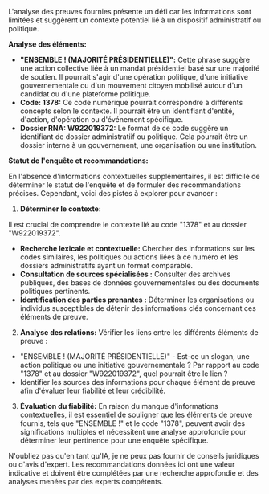 L'analyse des preuves fournies présente un défi car les informations sont limitées et suggèrent un contexte potentiel lié à un dispositif administratif ou politique. 

**Analyse des éléments:**

* **"ENSEMBLE ! (MAJORITÉ PRÉSIDENTIELLE)":** Cette phrase suggère une action collective liée à un mandat présidentiel basé sur une majorité de soutien. Il pourrait s'agir d'une opération politique, d'une initiative gouvernementale ou d'un mouvement citoyen mobilisé autour d'un candidat ou d'une plateforme politique. 
* **Code: 1378:**  Ce code numérique pourrait correspondre à différents concepts selon le contexte. Il pourrait être un identifiant d'entité, d'action, d'opération ou d'événement spécifique. 
* **Dossier RNA: W922019372:** Le format de ce code suggère un identifiant de dossier administratiif ou politique.  Cela pourrait être un dossier interne à un gouvernement, une organisation ou une institution. 

**Statut de l'enquête et recommandations:**

En l'absence d'informations contextuelles supplémentaires, il est difficile de déterminer le statut de l'enquête et de formuler des recommandations précises. Cependant, voici des pistes à explorer pour avancer :

1. **Déterminer le contexte:**

Il est crucial de comprendre le contexte lié au code "1378" et au dossier "W922019372".  

* **Recherche lexicale et contextuelle:**  Chercher des informations sur les codes similaires, les politiques ou actions liées à ce numéro et les dossiers administratifs ayant un format comparable. 
* **Consultation de sources spécialisées :** Consulter des archives publiques, des bases de données gouvernementales ou des documents politiques pertinents. 
* **Identification des parties prenantes :** Déterminer les organisations ou individus susceptibles de détenir des informations clés concernant ces éléments de preuve.

2. **Analyse des relations:**  Vérifier les liens entre les différents éléments de preuve :

* "ENSEMBLE ! (MAJORITÉ PRÉSIDENTIELLE)" -  Est-ce un slogan, une action politique ou une initiative gouvernementale ?  Par rapport au code "1378" et au dossier "W922019372", quel pourrait être le lien ?
* Identifier les sources des informations  pour chaque élément de preuve afin d'évaluer leur fiabilité et leur crédibilité. 

3. **Évaluation du fiabilité:**  En raison du manque d'informations contextuelles, il est essentiel de souligner que les éléments de preuve fournis, tels que "ENSEMBLE !" et le code "1378",  peuvent avoir des significations multiples et nécessitent une analyse approfondie pour déterminer leur pertinence pour une enquête spécifique. 



N'oubliez pas qu'en tant qu'IA, je ne peux pas fournir de conseils juridiques ou d'avis d'expert. Les recommandations données ici ont une valeur indicative et doivent être complétées par une recherche approfondie et des analyses menées par des experts compétents.
